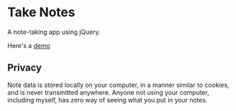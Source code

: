 Take Notes
==========

A note-taking app using jQuery.

Here's a [demo](http://borkabrak.org/takenotes)

Privacy
-------
Note data is stored locally on your computer, in a manner similar to cookies,
and is never transmitted anywhere.  Anyone not using your computer, including
myself, has zero way of seeing what you put in your notes.

